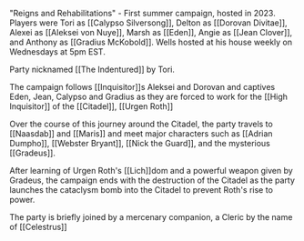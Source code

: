"Reigns and Rehabilitations" - First summer campaign, hosted in 2023. Players were Tori as [[Calypso Silversong]], Delton as [[Dorovan Divitae]], Alexei as [[Aleksei von Nuye]], Marsh as [[Eden]],  Angie as [[Jean Clover]], and Anthony as [[Gradius McKobold]].  Wells hosted at his house weekly on Wednesdays at 5pm EST.

Party nicknamed [[The Indentured]] by Tori.

The campaign follows [[Inquisitor]]s Aleksei and Dorovan and captives Eden, Jean, Calypso and Gradius as they are forced to work for the [[High Inquisitor]] of the [[Citadel]], [[Urgen Roth]]

Over the course of this journey around the Citadel, the party travels to [[Naasdab]] and [[Maris]] and meet major characters such as [[Adrian Dumpho]], [[Webster Bryant]], [[Nick the Guard]], and the mysterious [[Gradeus]].

After learning of Urgen Roth's [[Lich]]dom and a powerful weapon given by Gradeus, the campaign ends with the destruction of the Citadel as the party launches the cataclysm bomb into the Citadel to prevent Roth's rise to power.

The party is briefly joined by a mercenary companion, a Cleric by the name of [[Celestrus]]